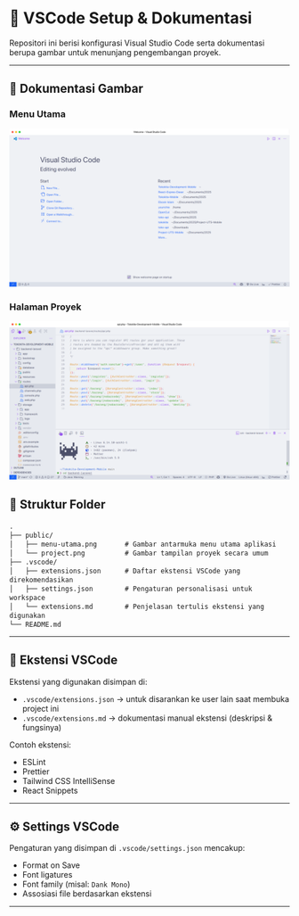 # 📁 VSCode Setup & Dokumentasi

Repositori ini berisi konfigurasi Visual Studio Code serta dokumentasi berupa gambar untuk menunjang pengembangan proyek.

---

## 📸 Dokumentasi Gambar

### Menu Utama

![Menu Utama](./public/menu-utama.png)

### Halaman Proyek

![Halaman Proyek](./public/project.png)

## 📂 Struktur Folder

```
.
├── public/
│   ├── menu-utama.png       # Gambar antarmuka menu utama aplikasi
│   └── project.png          # Gambar tampilan proyek secara umum
├── .vscode/
│   ├── extensions.json      # Daftar ekstensi VSCode yang direkomendasikan
│   ├── settings.json        # Pengaturan personalisasi untuk workspace
│   └── extensions.md        # Penjelasan tertulis ekstensi yang digunakan
└── README.md
```

---

## 🧩 Ekstensi VSCode

Ekstensi yang digunakan disimpan di:

- `.vscode/extensions.json` → untuk disarankan ke user lain saat membuka project ini
- `.vscode/extensions.md` → dokumentasi manual ekstensi (deskripsi & fungsinya)

Contoh ekstensi:

- ESLint
- Prettier
- Tailwind CSS IntelliSense
- React Snippets

---

## ⚙️ Settings VSCode

Pengaturan yang disimpan di `.vscode/settings.json` mencakup:

- Format on Save
- Font ligatures
- Font family (misal: `Dank Mono`)
- Assosiasi file berdasarkan ekstensi

---
